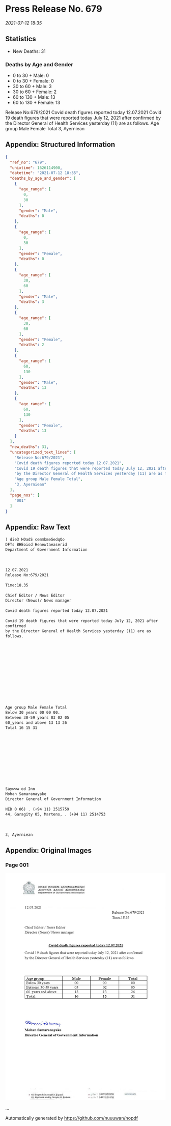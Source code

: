 
# Press Release No. 679
*2021-07-12 18:35*
## Statistics
* New Deaths: 31
### Deaths by Age and Gender
* 0 to 30 + Male: 0
* 0 to 30 + Female: 0
* 30 to 60 + Male: 3
* 30 to 60 + Female: 2
* 60 to 130 + Male: 13
* 60 to 130 + Female: 13


Release No:679/2021
Covid death figures reported today 12.07.2021
Covid 19 death figures that were reported today July 12, 2021 after confirmed
by the Director General of Health Services yesterday (11) are as follows.
Age group Male Female Total
3, Ayerniean

## Appendix: Structured Information
```json
{
  "ref_no": "679",
  "unixtime": 1626114900,
  "datetime": "2021-07-12 18:35",
  "deaths_by_age_and_gender": [
    {
      "age_range": [
        0,
        30
      ],
      "gender": "Male",
      "deaths": 0
    },
    {
      "age_range": [
        0,
        30
      ],
      "gender": "Female",
      "deaths": 0
    },
    {
      "age_range": [
        30,
        60
      ],
      "gender": "Male",
      "deaths": 3
    },
    {
      "age_range": [
        30,
        60
      ],
      "gender": "Female",
      "deaths": 2
    },
    {
      "age_range": [
        60,
        130
      ],
      "gender": "Male",
      "deaths": 13
    },
    {
      "age_range": [
        60,
        130
      ],
      "gender": "Female",
      "deaths": 13
    }
  ],
  "new_deaths": 31,
  "uncategorized_text_lines": [
    "Release No:679/2021",
    "Covid death figures reported today 12.07.2021",
    "Covid 19 death figures that were reported today July 12, 2021 after confirmed",
    "by the Director General of Health Services yesterday (11) are as follows.",
    "Age group Male Female Total",
    "3, Ayerniean"
  ],
  "page_nos": [
    "001"
  ]
}
```

## Appendix: Raw Text
```text
) die3 HOadS cemmbmeSedqQo
DFTs BHEoisd Henewtaeaserid
Department of Government Information

 

12.07.2021
Release No:679/2021

Time:18.35

Chief Editor / News Editor
Director (News)/ News manager

Covid death figures reported today 12.07.2021

Covid 19 death figures that were reported today July 12, 2021 after confirmed
by the Director General of Health Services yesterday (11) are as follows.

 

 

 

 

 

 

Age group Male Female Total
Below 30 years 00 00 00.
Between 30-59 years 03 02 05
60_years and above 13 13 26
Total 16 15 31

 

 

 

 

 

Saywww od Inn
Mohan Samaranayake
Director General of Government Information

NED 0 06) . (+94 11) 2515759
44, Garagity 05, Martens, . (+94 11) 2514753

   

3, Ayerniean

```

## Appendix: Original Images

### Page 001

![page_no](https://raw.githubusercontent.com/nuuuwan/nopdf_data/main/nopdf.dgigovlk.ref679.page001.jpeg)
        

...

Automatically generated by https://github.com/nuuuwan/nopdf

    
    